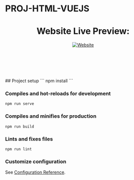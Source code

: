 <h1>PROJ-HTML-VUEJS</h1
<div>
  <h1 align="center">Website Live Preview:</h1>
  <p align="center"><a href="https://simone823.github.io/proj-html-vuejs/"><img alt="Website" src="https://img.shields.io/website?style=for-the-badge&up_color=green&up_message=live%20preview&url=https%3A%2F%2Fsimone823.github.io%2Fproj-html-vuejs%2F"></a></p>
</div>


  
  
<br>
<br>
<br>
<br>
<br>  
## Project setup
```
npm install
```

### Compiles and hot-reloads for development
```
npm run serve
```

### Compiles and minifies for production
```
npm run build
```

### Lints and fixes files
```
npm run lint
```

### Customize configuration
See [Configuration Reference](https://cli.vuejs.org/config/).
